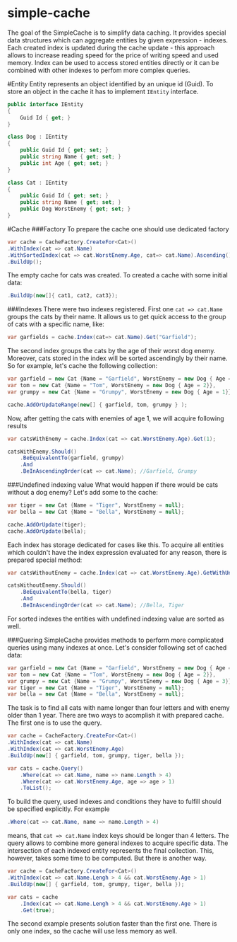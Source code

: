 # simple-cache
The goal of the SimpleCache is to simplify data caching. It provides special data structures which can aggregate entities by given expression - indexes. Each created index is updated during the cache update - this approach allows to increase reading speed for the price of writing speed and used memory. Index can be used to access stored entities directly or it can be combined with other indexes to perfom more complex queries.

#Entity
Entity represents an object identified by an unique id (Guid). To store an object in the cache it has to implement `IEntity` interface.

```c#
public interface IEntity
{
    Guid Id { get; }
}

class Dog : IEntity
{
    public Guid Id { get; set; }
    public string Name { get; set; }
    public int Age { get; set; }
}

class Cat : IEntity
{
    public Guid Id { get; set; }
    public string Name { get; set; }
    public Dog WorstEnemy { get; set; }
}
```

#Cache
###Factory
To prepare the cache one should use dedicated factory

```c#
var cache = CacheFactory.CreateFor<Cat>()
.WithIndex(cat => cat.Name)
.WithSortedIndex(cat => cat.WorstEnemy.Age, cat=> cat.Name).Ascending()
.BuildUp();
```
The empty cache for cats was created. To created a cache with some initial data:

```c#
.BuildUp(new[]{ cat1, cat2, cat3});
```
###Indexes
There were two indexes registered. First one `cat => cat.Name` groups the cats by their name. It allows us to get quick access to the group of cats with a specific name, like:

```c#
var garfields = cache.Index(cat=> cat.Name).Get("Garfield");
```
The second index groups the cats by the age of their worst dog enemy. Moreover, cats stored in the index will be sorted ascendingly by their name. So for example, let's cache the following collection:

```c#
var garfield = new Cat {Name = "Garfield", WorstEnemy = new Dog { Age = 1}};
var tom = new Cat {Name = "Tom", WorstEnemy = new Dog { Age = 2}},
var grumpy = new Cat {Name = "Grumpy", WorstEnemy = new Dog { Age = 1}}

cache.AddOrUpdateRange(new[] { garfield, tom, grumpy } );
```
Now, after getting the cats with enemies of age 1, we will acquire following results

```c#
var catsWithEnemy = cache.Index(cat => cat.WorstEnemy.Age).Get(1);

catsWithEnemy.Should()
    .BeEquivalentTo(garfield, grumpy)
    .And
    .BeInAscendingOrder(cat => cat.Name); //Garfield, Grumpy
```
###Undefined indexing value
What would happen if there would be cats without a dog enemy? Let's add some to the cache:

```c#
var tiger = new Cat {Name = "Tiger", WorstEnemy = null};
var bella = new Cat {Name = "Bella", WorstEnemy = null};

cache.AddOrUpdate(tiger);
cache.AddOrUpdate(bella);
```

Each index has storage dedicated for cases like this. To acquire all entities which couldn't have the index expression evaluated for any reason, there is prepared special method:

```c#
var catsWithoutEnemy = cache.Index(cat => cat.WorstEnemy.Age).GetWithUndefined();

catsWithoutEnemy.Should()
    .BeEquivalentTo(bella, tiger)
    .And
    .BeInAscendingOrder(cat => cat.Name); //Bella, Tiger
```

For sorted indexes the entities with undefined indexing value are sorted as well.

###Quering
SimpleCache provides methods to perform more complicated queries using many indexes at once. Let's consider following set of cached data:

```c#
var garfield = new Cat {Name = "Garfield", WorstEnemy = new Dog { Age = 1}};
var tom = new Cat {Name = "Tom", WorstEnemy = new Dog { Age = 2}},
var grumpy = new Cat {Name = "Grumpy", WorstEnemy = new Dog { Age = 3}}
var tiger = new Cat {Name = "Tiger", WorstEnemy = null};
var bella = new Cat {Name = "Bella", WorstEnemy = null};
```
The task is to find all cats with name longer than four letters and with enemy older than 1 year. There are two ways to acomplish it with prepared cache. The first one is to use the query.

```c#
var cache = CacheFactory.CreateFor<Cat>()
.WithIndex(cat => cat.Name)
.WithIndex(cat => cat.WorstEnemy.Age)
.BuildUp(new[] { garfield, tom, grumpy, tiger, bella });

var cats = cache.Query()
    .Where(cat => cat.Name, name => name.Length > 4)
    .Where(cat => cat.WorstEnemy.Age, age => age > 1)
    .ToList();
```

To build the query, used indexes and conditions they have to fulfill should be specified explicitly. For example

```c#
.Where(cat => cat.Name, name => name.Length > 4)
```
means, that `cat => cat.Name` index keys should be longer than 4 letters. The query allows to combine more general indexes to acquire specific data. The intersection of each indexed entity represents the final collection. This, however, takes some time to be computed. But there is another way.

```c#
var cache = CacheFactory.CreateFor<Cat>()
.WithIndex(cat => cat.Name.Lengh > 4 && cat.WorstEnemy.Age > 1)
.BuildUp(new[] { garfield, tom, grumpy, tiger, bella });

var cats = cache
    .Index(cat => cat.Name.Lengh > 4 && cat.WorstEnemy.Age > 1)
    .Get(true);
```
The second example presents solution faster than the first one. There is only one index, so the cache will use less memory as well.
